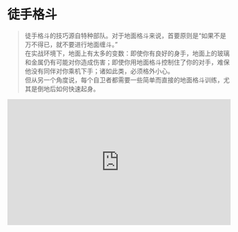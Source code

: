 # 徒手格斗

> 徒手格斗的技巧源自特种部队。对于地面格斗来说，首要原则是“如果不是万不得已，就不要进行地面缠斗。”<br>
在实战环境下，地面上有太多的变数：即使你有良好的身手，地面上的玻璃和金属仍有可能对你造成伤害；即使你用地面格斗控制住了你的对手，难保他没有同伴对你乘机下手；诸如此类，必须格外小心。<br>
但从另一个角度说，每个自卫者都需要一些简单而直接的地面格斗训练，尤其是倒地后如何快速起身。

<div style="width:100%;height:0px;position:relative;padding-bottom:56.250%;"><iframe src="https://streamable.com/s/ck17o/eamfix" frameborder="0" width="100%" height="100%" allowfullscreen style="width:100%;height:100%;position:absolute;left:0px;top:0px;overflow:hidden;"></iframe></div>
